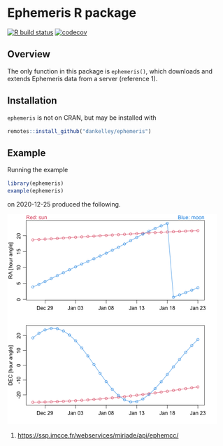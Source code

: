 # Ephemeris R package

[![R build status](https://github.com/dankelley/ephemeris/workflows/R-CMD-check/badge.svg)](https://github.com/dankelley/ephemeris/actions)
[![codecov](https://codecov.io/gh/dankelley/ephemeris/branch/main/graph/badge.svg)](https://codecov.io/gh/dankelley/ephemeris)


## Overview

The only function in this package is `ephemeris()`, which downloads and extends
Ephemeris data from a server (reference 1).

## Installation

`ephemeris` is not on CRAN, but may be installed with
```R
remotes::install_github("dankelley/ephemeris")
```

## Example

Running the example
```R
library(ephemeris)
example(ephemeris)
```
on 2020-12-25 produced the following.

![Example 1.](ex1.png)

1. https://ssp.imcce.fr/webservices/miriade/api/ephemcc/

